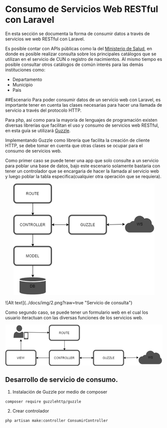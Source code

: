 # Consumo de Servicios Web RESTful con Laravel
En esta sección se documenta la forma de consumir datos a través de servicios we web RESTful con Laravel.

Es posible contar con APIs públicas como la del [Ministerio de Salud](#https://api.salud.gob.sv/), en donde es posible realizar consulta sobre los principales catálogos que se utilizan en el servicio de CUN o registro de nacimientos. Al mismo tiempo es posible consultar otros catálogos de común interés para las demás instituciones como:
* Departamento
* Municipio
* Pais

##Escenario 
Para poder consumir datos de un servicio web con Laravel, es importante tener en cuenta las clases necesarias para hacer una llamada de servicio a través del protocolo HTTP.

Para php, así como para la mayoría de lenguajes de programación existen diversas librerías que facilitan el uso y consumo de servicios web RESTful, en esta guía se utilizará [Guzzle](#https://github.com/guzzle/guzzle).

Implementando Guzzle como librería que facilita la creación de cliente HTTP, se debe tomar en cuenta que otras clases se ocupar para el consumo de servicios web. 

Como primer caso se puede tener una app que solo consulte a un servicio para poblar una base de datos, bajo este escenario solamente bastaria con tener un controlador que se encargaria de hacer la llamada al servicio web y luego poblar la tabla especifica(cualquier otra operación que se requiera).

<p align="center">
  <img src="../docs/img/2.png" title="Servicio de consulta">
</p>
![Alt text](../docs/img/2.png?raw=true "Servicio de consulta")

Como segundo caso, se puede tener un formulario web en el cual los usuario iteractuan con las diversas funciones de los servicios web.

<p align="center">
  <img src="../docs/img/1.png" title="solicitud de servicio web desde formularios">
</p>








## Desarrollo de servicio de consumo.
1. Instalación de Guzzle por medio de composer
```
composer require guzzlehttp/guzzle
```

2. Crear controlador
```
php artisan make:controller ConsumirController
```

 


